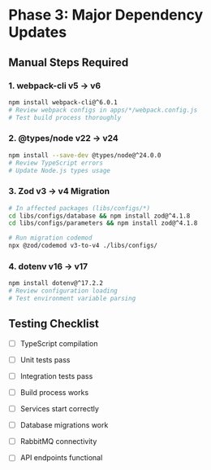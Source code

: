 # Phase 3: Major Dependency Updates

## Manual Steps Required

### 1. webpack-cli v5 → v6
```bash
npm install webpack-cli@^6.0.1
# Review webpack configs in apps/*/webpack.config.js
# Test build process thoroughly
```

### 2. @types/node v22 → v24
```bash
npm install --save-dev @types/node@^24.0.0
# Review TypeScript errors
# Update Node.js types usage
```

### 3. Zod v3 → v4 Migration
```bash
# In affected packages (libs/configs/*)
cd libs/configs/database && npm install zod@^4.1.8
cd libs/configs/parameters && npm install zod@^4.1.8

# Run migration codemod
npx @zod/codemod v3-to-v4 ./libs/configs/
```

### 4. dotenv v16 → v17
```bash
npm install dotenv@^17.2.2
# Review configuration loading
# Test environment variable parsing
```

## Testing Checklist
- [ ] TypeScript compilation
- [ ] Unit tests pass
- [ ] Integration tests pass
- [ ] Build process works
- [ ] Services start correctly
- [ ] Database migrations work
- [ ] RabbitMQ connectivity
- [ ] API endpoints functional

